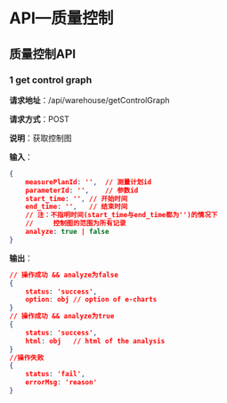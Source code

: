 # API—质量控制

## 质量控制API

### 1 get control graph

**请求地址**：/api/warehouse/getControlGraph

**请求方式**：POST

**说明**：获取控制图

**输入**：  

```json
{
    measurePlanId: '',	// 测量计划id
    parameterId: '',	// 参数id
    start_time: '',	// 开始时间
    end_time: '',	// 结束时间
    // 注：不指明时间(start_time与end_time都为'')的情况下
    //     控制图的范围为所有记录
    analyze: true | false
}
```

**输出**：

```json
// 操作成功 && analyze为false
{
    status: 'success',
    option: obj	// option of e-charts
}
// 操作成功 && analyze为true
{
    status: 'success',
    html: obj	// html of the analysis
}
//操作失败
{
    status: 'fail',
    errorMsg: 'reason'
}
```

